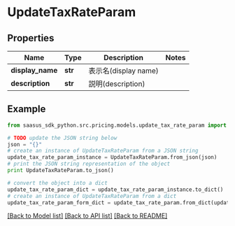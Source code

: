 # UpdateTaxRateParam


## Properties
Name | Type | Description | Notes
------------ | ------------- | ------------- | -------------
**display_name** | **str** | 表示名(display name) | 
**description** | **str** | 説明(description) | 

## Example

```python
from saasus_sdk_python.src.pricing.models.update_tax_rate_param import UpdateTaxRateParam

# TODO update the JSON string below
json = "{}"
# create an instance of UpdateTaxRateParam from a JSON string
update_tax_rate_param_instance = UpdateTaxRateParam.from_json(json)
# print the JSON string representation of the object
print UpdateTaxRateParam.to_json()

# convert the object into a dict
update_tax_rate_param_dict = update_tax_rate_param_instance.to_dict()
# create an instance of UpdateTaxRateParam from a dict
update_tax_rate_param_form_dict = update_tax_rate_param.from_dict(update_tax_rate_param_dict)
```
[[Back to Model list]](../README.md#documentation-for-models) [[Back to API list]](../README.md#documentation-for-api-endpoints) [[Back to README]](../README.md)


